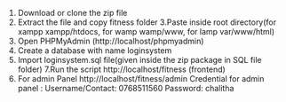 1. Download or clone the zip file
2. Extract the file and copy fitness folder
3.Paste inside root directory(for xampp xampp/htdocs, for wamp wamp/www, for lamp var/www/html)
4. Open PHPMyAdmin (http://localhost/phpmyadmin)
5. Create a database with name loginsystem
6. Import loginsystem.sql file(given inside the zip package in SQL file folder)
7.Run the script http://localhost/fitness (frontend)
8. For admin Panel http://localhost/fitness/admin
Credential for admin panel :
Username/Contact: 0768511560
Password: chalitha